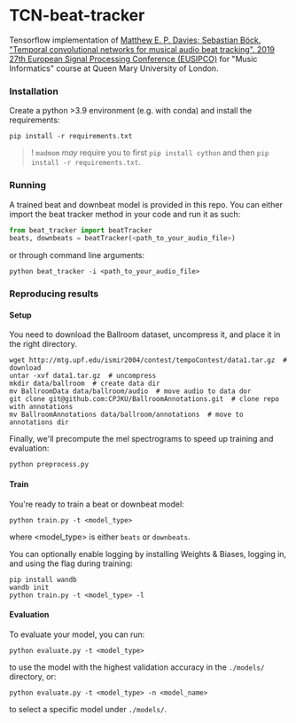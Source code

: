 # TCN-beat-tracker
Tensorflow implementation of [Matthew E. P. Davies; Sebastian Böck. "Temporal convolutional networks for musical audio beat tracking". 2019 27th European Signal Processing Conference (EUSIPCO)](https://ieeexplore.ieee.org/document/8902578) for "Music Informatics" course at Queen Mary University of London.

### Installation
Create a python >3.9 environment (e.g. with conda) and install the requirements:
```
pip install -r requirements.txt
```
> ! `madmom` *may* require you to first `pip install cython` and then `pip install -r requirements.txt`.

### Running
A trained beat and downbeat model is provided in this repo. You can either import the beat tracker method in your code and run it as such:
```python
from beat_tracker import beatTracker
beats, downbeats = beatTracker(<path_to_your_audio_file>)
```
or through command line arguments:
```shell
python beat_tracker -i <path_to_your_audio_file>
```

### Reproducing results

#### Setup
You need to download the Ballroom dataset, uncompress it, and place it in the right directory.
```shell
wget http://mtg.upf.edu/ismir2004/contest/tempoContest/data1.tar.gz  # download
untar -xvf data1.tar.gz  # uncompress
mkdir data/ballroom  # create data dir
mv BallroomData data/ballroom/audio  # move audio to data dor
git clone git@github.com:CPJKU/BallroomAnnotations.git  # clone repo with annotations
mv BallroomAnnotations data/ballroom/annotations  # move to annotations dir
```
Finally, we'll precompute the mel spectrograms to speed up training and evaluation:
```shell
python preprocess.py
```

#### Train

You're ready to train a beat or downbeat model:
```shell
python train.py -t <model_type>
```
where <model_type> is either `beats` or `downbeats`.

You can optionally enable logging by installing Weights & Biases, logging in, and using the flag during training:
```shell
pip install wandb
wandb init
python train.py -t <model_type> -l
```

#### Evaluation
To evaluate your model, you can run:
```shell
python evaluate.py -t <model_type>
```
to use the model with the highest validation accuracy in the `./models/` directory, or:
```shell
python evaluate.py -t <model_type> -n <model_name>
```
to select a specific model under `./models/`.